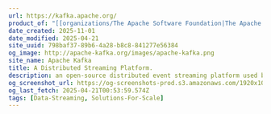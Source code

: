 ```yaml
---
url: https://kafka.apache.org/
product_of: "[[organizations/The Apache Software Foundation|The Apache Software Foundation]]"
date_created: 2025-11-01
date_modified: 2025-04-21
site_uuid: 798baf37-89b6-4a28-b8c8-841277e56384
og_image: http://apache-kafka.org/images/apache-kafka.png
site_name: Apache Kafka
title: A Distributed Streaming Platform.
description: an open-source distributed event streaming platform used by thousands of companies for high-performance data pipelines, streaming analytics, data integration, and mission-critical applications.
og_screenshot_url: https://og-screenshots-prod.s3.amazonaws.com/1920x1080/80/false/7f720c97a51526e4591f11395f543bab66c9dc624a50ee73a386258f967e52a5.jpeg
og_last_fetch: 2025-04-21T00:53:59.574Z
tags: [Data-Streaming, Solutions-For-Scale]
---
```


